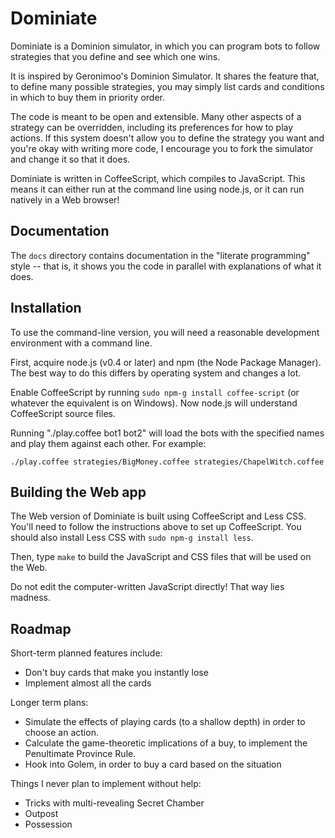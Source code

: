 Dominiate
=========

Dominiate is a Dominion simulator, in which you can program bots to follow
strategies that you define and see which one wins.

It is inspired by Geronimoo's Dominion Simulator. It shares the feature that,
to define many possible strategies, you may simply list cards and conditions in
which to buy them in priority order.

The code is meant to be open and extensible. Many other aspects of a strategy
can be overridden, including its preferences for how to play actions. If this
system doesn't allow you to define the strategy you want and you're okay with
writing more code, I encourage you to fork the simulator and change it so that
it does.

Dominiate is written in CoffeeScript, which compiles to JavaScript. This means
it can either run at the command line using node.js, or it can run natively
in a Web browser!

Documentation
-------------
The `docs` directory contains documentation in the "literate programming" style
-- that is, it shows you the code in parallel with explanations of what it
does.

Installation
------------
To use the command-line version, you will need a reasonable development
environment with a command line.

First, acquire node.js (v0.4 or later) and npm (the Node Package Manager).  The
best way to do this differs by operating system and changes a lot.

Enable CoffeeScript by running `sudo npm-g install coffee-script` (or whatever
the equivalent is on Windows). Now node.js will understand CoffeeScript source
files.

Running "./play.coffee bot1 bot2" will load the bots with the
specified names and play them against each other. For example:

    ./play.coffee strategies/BigMoney.coffee strategies/ChapelWitch.coffee

Building the Web app
--------------------
The Web version of Dominiate is built using CoffeeScript and Less CSS. You'll
need to follow the instructions above to set up CoffeeScript. You should also
install Less CSS with `sudo npm-g install less`.

Then, type `make` to build the JavaScript and CSS files that will be used
on the Web.

Do not edit the computer-written JavaScript directly! That way lies madness.

Roadmap
-------
Short-term planned features include:

- Don't buy cards that make you instantly lose
- Implement almost all the cards

Longer term plans:

- Simulate the effects of playing cards (to a shallow depth) in order to
  choose an action.
- Calculate the game-theoretic implications of a buy, to implement the
  Penultimate Province Rule.
- Hook into Golem, in order to buy a card based on the situation

Things I never plan to implement without help:

- Tricks with multi-revealing Secret Chamber
- Outpost
- Possession

